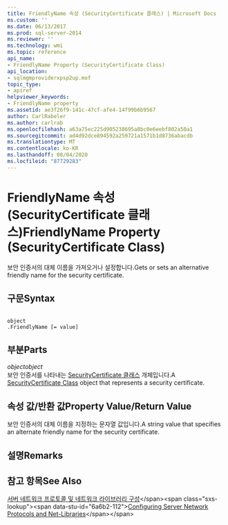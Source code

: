 ```yaml
---
title: FriendlyName 속성 (SecurityCertificate 클래스) | Microsoft Docs
ms.custom: ''
ms.date: 06/13/2017
ms.prod: sql-server-2014
ms.reviewer: ''
ms.technology: wmi
ms.topic: reference
api_name:
- FriendlyName Property (SecurityCertificate Class)
api_location:
- sqlmgmproviderxpsp2up.mof
topic_type:
- apiref
helpviewer_keywords:
- FriendlyName property
ms.assetid: ae3f26f9-141c-47cf-afe4-14f99b6b9567
author: CarlRabeler
ms.author: carlrab
ms.openlocfilehash: a63a75ec225d905238695a8bc0e6eebf802a50a1
ms.sourcegitcommit: ad4d92dce894592a259721a1571b1d8736abacdb
ms.translationtype: MT
ms.contentlocale: ko-KR
ms.lasthandoff: 08/04/2020
ms.locfileid: "87729283"
---
```

# <a name="friendlyname-property-securitycertificate-class"></a><span data-ttu-id="6a6b2-102">FriendlyName 속성(SecurityCertificate 클래스)</span><span class="sxs-lookup"><span data-stu-id="6a6b2-102">FriendlyName Property (SecurityCertificate Class)</span></span>
  <span data-ttu-id="6a6b2-103">보안 인증서의 대체 이름을 가져오거나 설정합니다.</span><span class="sxs-lookup"><span data-stu-id="6a6b2-103">Gets or sets an alternative friendly name for the security certificate.</span></span>  
  
## <a name="syntax"></a><span data-ttu-id="6a6b2-104">구문</span><span class="sxs-lookup"><span data-stu-id="6a6b2-104">Syntax</span></span>  
  
```  
  
object  
.FriendlyName [= value]  
```  
  
## <a name="parts"></a><span data-ttu-id="6a6b2-105">부분</span><span class="sxs-lookup"><span data-stu-id="6a6b2-105">Parts</span></span>  
 <span data-ttu-id="6a6b2-106">*object*</span><span class="sxs-lookup"><span data-stu-id="6a6b2-106">*object*</span></span>  
 <span data-ttu-id="6a6b2-107">보안 인증서를 나타내는 [SecurityCertificate 클래스](securitycertificate-class.md) 개체입니다.</span><span class="sxs-lookup"><span data-stu-id="6a6b2-107">A [SecurityCertificate Class](securitycertificate-class.md) object that represents a security certificate.</span></span>  
  
## <a name="property-valuereturn-value"></a><span data-ttu-id="6a6b2-108">속성 값/반환 값</span><span class="sxs-lookup"><span data-stu-id="6a6b2-108">Property Value/Return Value</span></span>  
 <span data-ttu-id="6a6b2-109">보안 인증서의 대체 이름을 지정하는 문자열 값입니다.</span><span class="sxs-lookup"><span data-stu-id="6a6b2-109">A string value that specifies an alternate friendly name for the security certificate.</span></span>  
  
## <a name="remarks"></a><span data-ttu-id="6a6b2-110">설명</span><span class="sxs-lookup"><span data-stu-id="6a6b2-110">Remarks</span></span>  
  
## <a name="see-also"></a><span data-ttu-id="6a6b2-111">참고 항목</span><span class="sxs-lookup"><span data-stu-id="6a6b2-111">See Also</span></span>  
 <span data-ttu-id="6a6b2-112">[서버 네트워크 프로토콜 및 네트워크 라이브러리 구성](https://msdn.microsoft.com/library/ms177485\(v=sql.100\).aspx)</span><span class="sxs-lookup"><span data-stu-id="6a6b2-112">[Configuring Server Network Protocols and Net-Libraries](https://msdn.microsoft.com/library/ms177485\(v=sql.100\).aspx)</span></span>  
  
  
